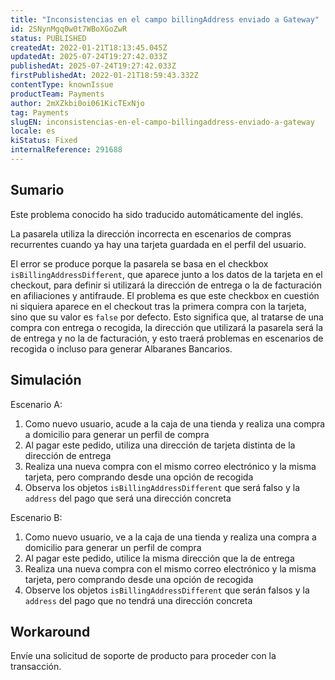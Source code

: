 ```yaml
---
title: "Inconsistencias en el campo billingAddress enviado a Gateway"
id: 2SNynMgq0w0t7WBoXGoZwR
status: PUBLISHED
createdAt: 2022-01-21T18:13:45.045Z
updatedAt: 2025-07-24T19:27:42.033Z
publishedAt: 2025-07-24T19:27:42.033Z
firstPublishedAt: 2022-01-21T18:59:43.332Z
contentType: knownIssue
productTeam: Payments
author: 2mXZkbi0oi061KicTExNjo
tag: Payments
slugEN: inconsistencias-en-el-campo-billingaddress-enviado-a-gateway
locale: es
kiStatus: Fixed
internalReference: 291688
---
```


## Sumario

<div class="alert alert-info">
  <p>Este problema conocido ha sido traducido automáticamente del inglés.</p>
</div>


La pasarela utiliza la dirección incorrecta en escenarios de compras recurrentes cuando ya hay una tarjeta guardada en el perfil del usuario.

El error se produce porque la pasarela se basa en el checkbox `isBillingAddressDifferent`, que aparece junto a los datos de la tarjeta en el checkout, para definir si utilizará la dirección de entrega o la de facturación en afiliaciones y antifraude. El problema es que este checkbox en cuestión ni siquiera aparece en el checkout tras la primera compra con la tarjeta, sino que su valor es `false` por defecto. Esto significa que, al tratarse de una compra con entrega o recogida, la dirección que utilizará la pasarela será la de entrega y no la de facturación, y esto traerá problemas en escenarios de recogida o incluso para generar Albaranes Bancarios.


##

## Simulación


Escenario A:

1. Como nuevo usuario, acude a la caja de una tienda y realiza una compra a domicilio para generar un perfil de compra
2. Al pagar este pedido, utiliza una dirección de tarjeta distinta de la dirección de entrega
3. Realiza una nueva compra con el mismo correo electrónico y la misma tarjeta, pero comprando desde una opción de recogida
4. Observa los objetos `isBillingAddressDifferent` que será falso y la `address` del pago que será una dirección concreta

Escenario B:

1. Como nuevo usuario, ve a la caja de una tienda y realiza una compra a domicilio para generar un perfil de compra
2. Al pagar este pedido, utilice la misma dirección que la de entrega
3. Realiza una nueva compra con el mismo correo electrónico y la misma tarjeta, pero comprando desde una opción de recogida
4. Observe los objetos `isBillingAddressDifferent` que serán falsos y la `address` del pago que no tendrá una dirección concreta



## Workaround


Envíe una solicitud de soporte de producto para proceder con la transacción.





